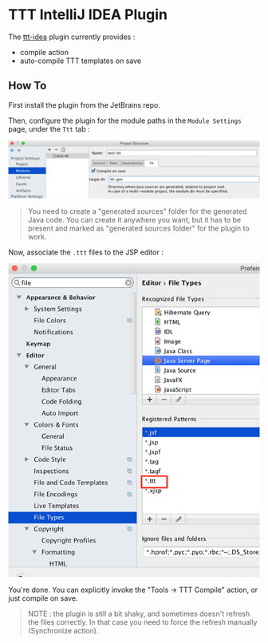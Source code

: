 # TTT IntelliJ IDEA Plugin

The [ttt-idea](https://plugins.jetbrains.com/plugin/7880?pr=idea) plugin currently provides :
* compile action
* auto-compile TTT templates on save

## How To

First install the plugin from the JetBrains repo. 

Then, configure the plugin for the module paths in the `Module Settings` page, under the `Ttt` tab :

![shot 1](shots/ttt-tab.png "TTT tab")

> You need to create a "generated sources" folder for the generated Java code. You can create 
> it anywhere you want, but it has to be present and marked as "generated sources folder"
> for the plugin to work.

Now, associate the `.ttt` files to the JSP editor :

![shot 1](shots/ttt-file-type.png "TTT tab")

You're done. You can explicitly invoke the "Tools -> TTT Compile" action, or just compile
on save.



> NOTE : the plugin is still a bit shaky, and sometimes doesn't refresh the files correctly.
> In that case you need to force the refresh manually (Synchronize action).
